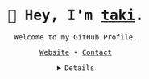 <div align="center">

  <h1><samp>🖖 Hey, I'm <a href="https://taki.moe/" target="_blank">taki</a>.</samp></h1>
  
  <samp>Welcome to my GitHub Profile.</samp>
  
  <samp>[Website](https://taki.moe/) •
  [Contact](https://taki.moe/contact)</samp>
  
</div>

<details align="center">
   <summary><samp>Details</samp></summary>
   <p align="center">
    <br>
    <a href="https://github.com/74k1?tab=repositories" target="_blank"><img alt="NixOS" src="https://img.shields.io/badge/NixOS Enjoyer-3559a1?style=flat-square&logo=NixOS&logoColor=%23b3deff"></a>
    <a href="https://github.com/74k1?tab=repositories" target="_blank"><img alt="Neovim" src="https://img.shields.io/badge/Neovim User-%2357A143.svg?&style=flat-square&logo=neovim&logoColor=white"></a>
    <a href="https://github.com/74k1?tab=repositories" target="_blank"><img alt="Emacs" src="https://img.shields.io/badge/Emacs Hater-%237F5AB6.svg?&style=flat-square&logo=gnu-emacs&logoColor=white"></a>
    <br>
    <a href="https://github.com/74k1?tab=repositories" target="_blank"><img alt="Script" src="https://img.shields.io/badge/script kiddie-121011?style=flat-square&logo=gnu-bash&logoColor=white"></a>
    <a href="https://github.com/74k1?tab=repositories" target="_blank"><img alt="PHP" src="https://img.shields.io/badge/PHP guesser-777BB4?style=flat-square&logo=php&logoColor=white"></a>
    <a href="https://github.com/74k1?tab=repositories" target="_blank"><img alt="HTML" src="https://img.shields.io/badge/HTML connoisseur-E34F26?style=flat-square&logo=html5&logoColor=white"></a>
    <a href="https://github.com/74k1?tab=repositories" target="_blank"><img alt="CSS" src="https://img.shields.io/badge/CSS calculator-1572B6?style=flat-square&logo=css3&logoColor=white"></a>
    <a href="https://github.com/74k1?tab=repositories" target="_blank"><img alt="SASS" src="https://img.shields.io/badge/SASSy boye-CC6699?style=flat-square&logo=sass&logoColor=white"></a>
    <a href="https://github.com/74k1?tab=repositories" target="_blank"><img alt="Python" src="https://img.shields.io/badge/Python catcher-14354C?style=flat-square&logo=python&logoColor=white"></a>
    <br>
    <img src="https://github-readme-stats.vercel.app/api?username=74k1&show_icons=true&hide_border=true&hide=issues&title_color=7253fe&icon_color=000000&text_color=555"></img><br>
    <a href="https://github.com/74k1" target="_blank"><img alt="74k1" src="https://badges.pufler.dev/visits/74k1/74k1?logo=GitHub&label=visits&color=success&logoColor=white&style=flat-square"/></a>
    <a href="https://github.com/74k1/74k1" target="_blank"><img alt="GitHub hits" src="https://img.shields.io/github/last-commit/74k1/74k1?label=profile%20updated&style=flat-square"></a>
  </samp></p>
</details>
